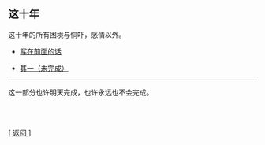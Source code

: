 ## 这十年

这十年的所有困境与恫吓，感情以外。

- [写在前面的话](../../resources/proses/这十年/写在前面的话.md)

- [其一（未完成）](../../resources/proses/这十年/这十年_其一.md)

------

这一部分也许明天完成，也许永远也不会完成。

<br>

<br>

[[ 返回 ]](../../index.md)

